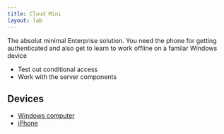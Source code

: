```yaml
---
title: Cloud Mini
layout: lab
---
```

The absolut minimal Enterprise solution. You need the phone for getting authenticated and also get to learn to work offline on a familar Windows device

- Test out conditional access
- Work with the server components

## Devices
- [Windows computer](../../devices/windows-lowend)
- [iPhone](../../devices/iphone-lowend)